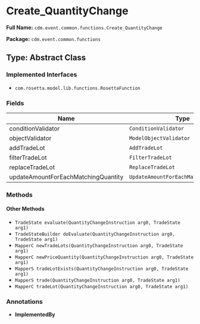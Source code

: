 # Create_QuantityChange

**Full Name:** `cdm.event.common.functions.Create_QuantityChange`

**Package:** `cdm.event.common.functions`

## Type: Abstract Class

### Implemented Interfaces

- `com.rosetta.model.lib.functions.RosettaFunction`

### Fields

| Name | Type | Description |
|------|------|-------------|
| conditionValidator | `ConditionValidator` |  |
| objectValidator | `ModelObjectValidator` |  |
| addTradeLot | `AddTradeLot` |  |
| filterTradeLot | `FilterTradeLot` |  |
| replaceTradeLot | `ReplaceTradeLot` |  |
| updateAmountForEachMatchingQuantity | `UpdateAmountForEachMatchingQuantity` |  |

### Methods

#### Other Methods

- `TradeState evaluate(QuantityChangeInstruction arg0, TradeState arg1)`
- `TradeStateBuilder doEvaluate(QuantityChangeInstruction arg0, TradeState arg1)`
- `MapperC newTradeLots(QuantityChangeInstruction arg0, TradeState arg1)`
- `MapperC newPriceQuantity(QuantityChangeInstruction arg0, TradeState arg1)`
- `MapperS tradeLotExists(QuantityChangeInstruction arg0, TradeState arg1)`
- `MapperS trade(QuantityChangeInstruction arg0, TradeState arg1)`
- `MapperC tradeLot(QuantityChangeInstruction arg0, TradeState arg1)`

### Annotations

- **ImplementedBy**

